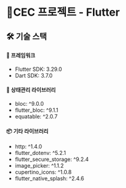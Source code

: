 # 🚀CEC 프로젝트 - Flutter

## 🛠 기술 스택

#### 🧱 프레임워크
- Flutter SDK: 3.29.0
- Dart SDK: 3.7.0

#### 🔄 상태관리 라이브러리
- bloc: ^9.0.0
- flutter_bloc: ^9.1.1
- equatable: ^2.0.7

#### 📦 기타 라이브러리
- http: ^1.4.0
- flutter_dotenv: ^5.2.1
- flutter_secure_storage: ^9.2.4
- image_picker: ^1.1.2
- cupertino_icons: ^1.0.8
- flutter_native_splash: ^2.4.6

